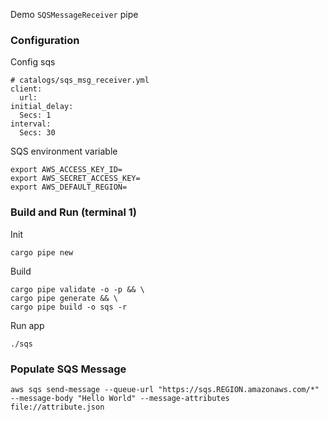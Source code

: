 Demo `SQSMessageReceiver` pipe
### Configuration
Config sqs
```
# catalogs/sqs_msg_receiver.yml
client:
  url: 
initial_delay:
  Secs: 1
interval:
  Secs: 30
```
SQS environment variable
```
export AWS_ACCESS_KEY_ID=
export AWS_SECRET_ACCESS_KEY=
export AWS_DEFAULT_REGION=
```
### Build and Run (terminal 1)
Init
```
cargo pipe new
```
Build
```
cargo pipe validate -o -p && \
cargo pipe generate && \
cargo pipe build -o sqs -r
```
Run app
```
./sqs
```
### Populate SQS Message
```
aws sqs send-message --queue-url "https://sqs.REGION.amazonaws.com/*" --message-body "Hello World" --message-attributes file://attribute.json
```
